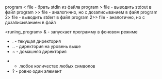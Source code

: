 program < file - брать stdin из файла
program > file - выводить stdout в файл
program >> file - аналогично, но с дозаписыванием в файл
program 2> file - выводить stderr в файл
program 2>> file - аналогично, но с дозаписыванием в файл

<runing_program> & - запускает программу в фоновом режиме

- . - текущая директория 
- .. - директория на уровень выше
- ~ - домашняя директория

* - любое количество любых символов
* ? - ровно один элемент